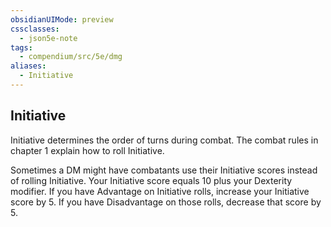 ```yaml
---
obsidianUIMode: preview
cssclasses:
  - json5e-note
tags:
  - compendium/src/5e/dmg
aliases:
  - Initiative
---
```

## Initiative

Initiative determines the order of turns during combat. The combat rules in chapter 1 explain how to roll Initiative.

Sometimes a DM might have combatants use their Initiative scores instead of rolling Initiative. Your Initiative score equals 10 plus your Dexterity modifier. If you have Advantage on Initiative rolls, increase your Initiative score by 5. If you have Disadvantage on those rolls, decrease that score by 5.